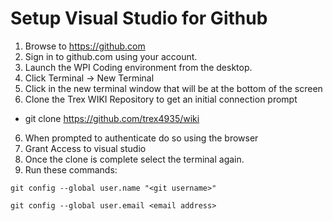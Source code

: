# Setup Visual Studio for Github

1) Browse to https://github.com
2) Sign in to github.com using your account.
3) Launch the WPI Coding environment from the desktop.
4) Click Terminal -> New Terminal
5) Click in the new terminal window that will be at the bottom of the screen
5) Clone the Trex WIKI Repository to get an initial connection prompt
+ git clone https://github.com/trex4935/wiki
6) When prompted to authenticate do so using the browser
7) Grant Access to visual studio
8) Once the clone is complete select the terminal again.
9) Run these commands:

`git config --global user.name "<git username>"`

`git config --global user.email <email address>`